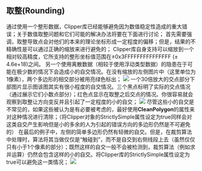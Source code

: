 ## 取整(Rounding)

通过使用一个整形数据，Clipper库已经能够避免因为数值稳定性造成的重大错误；关于数值取整问题和它们可能的解决办法将要在下面进行讨论；
首先需要强调，取整导致点会对他们的本来的理论坐标形成一定程度的偏移；但是，结果的不精确性是可以通过正确的缩放来进行避免的；
Clipper库自身支持可以缩放到一个相对较高精度，它所支持的整形坐标值范围在±0x3FFFFFFFFFFFFFFF (± 4.6e+18)之间。
另一个使用离散数据（相较于使用浮动类型数据）的隐患在于可能在极少数的情况下会造成小的自交情况。在没有缩放的左侧图片中（这里单位为1像素），两个多边形的相交部分被用亮绿色标出；
![](https://downloadflies.com/blog-img/clipper_rounding.png)
一个30倍放大的交点部分下部图片显示图该图其实有很小程度的自交情况。三个黑点标明了实际的交点情况（通过展示它们小数点部分）；红色点显示在取整之后交点的情况。你很容易就会观察到取整让方向变反并且引起了一定程度的小的自交；
![](https://downloadflies.com/blog-img/clipper_rounding2.png)
尽管这些小的自交是不常见的，如果这些被认为是有必要被考虑的，最好使用**CleanPolygon**的属性来对这种情况进行清除；（将Clipper对象的StrictlySimple属性设定为true同样会对这类自交产生影响但是小的多余的人为引起的错误方向的多边形仍然是不可避免的）
在最后的例子中，左侧的简单多边形仍然有轻微的自交。但是，在裁剪算法中处理时，算法将其当做仅仅是“触碰到”，而不是自交到右侧线段上去（虽然仅仅只有小于1个像素的部分）；既然这样的自交一般不会被检测到，裁剪算法（例如求并运算）仍然会包含这样的小的自交。将Clipper库的StrictlySimple属性设定为true可以避免这一类情况；
![](https://downloadflies.com/blog-img/clipper_rounding4.png)